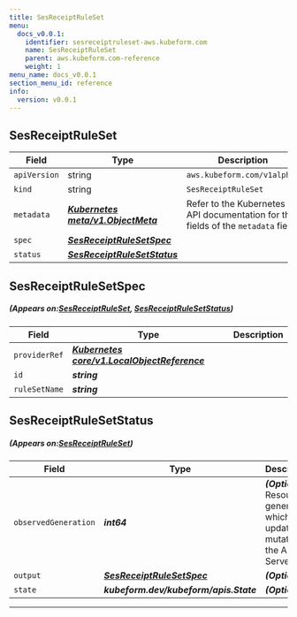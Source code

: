 ```yaml
---
title: SesReceiptRuleSet
menu:
  docs_v0.0.1:
    identifier: sesreceiptruleset-aws.kubeform.com
    name: SesReceiptRuleSet
    parent: aws.kubeform.com-reference
    weight: 1
menu_name: docs_v0.0.1
section_menu_id: reference
info:
  version: v0.0.1
---
```


## SesReceiptRuleSet
| Field | Type | Description |
| ------ | ----- | ----------- |
| `apiVersion` | string | `aws.kubeform.com/v1alpha1` |
|    `kind` | string | `SesReceiptRuleSet` |
| `metadata` | ***[Kubernetes meta/v1.ObjectMeta](https://kubernetes.io/docs/reference/generated/kubernetes-api/v1.13/#objectmeta-v1-meta)***|Refer to the Kubernetes API documentation for the fields of the `metadata` field.|
| `spec` | ***[SesReceiptRuleSetSpec](#SesReceiptRuleSetSpec)***||
| `status` | ***[SesReceiptRuleSetStatus](#SesReceiptRuleSetStatus)***||
## SesReceiptRuleSetSpec
##### (Appears on:[SesReceiptRuleSet](#SesReceiptRuleSet), [SesReceiptRuleSetStatus](#SesReceiptRuleSetStatus))
| Field | Type | Description |
| ------ | ----- | ----------- |
| `providerRef` | ***[Kubernetes core/v1.LocalObjectReference](https://kubernetes.io/docs/reference/generated/kubernetes-api/v1.13/#localobjectreference-v1-core)***||
| `id` | ***string***||
| `ruleSetName` | ***string***||
## SesReceiptRuleSetStatus
##### (Appears on:[SesReceiptRuleSet](#SesReceiptRuleSet))
| Field | Type | Description |
| ------ | ----- | ----------- |
| `observedGeneration` | ***int64***| ***(Optional)*** Resource generation, which is updated on mutation by the API Server.|
| `output` | ***[SesReceiptRuleSetSpec](#SesReceiptRuleSetSpec)***| ***(Optional)*** |
| `state` | ***kubeform.dev/kubeform/apis.State***| ***(Optional)*** |
---
